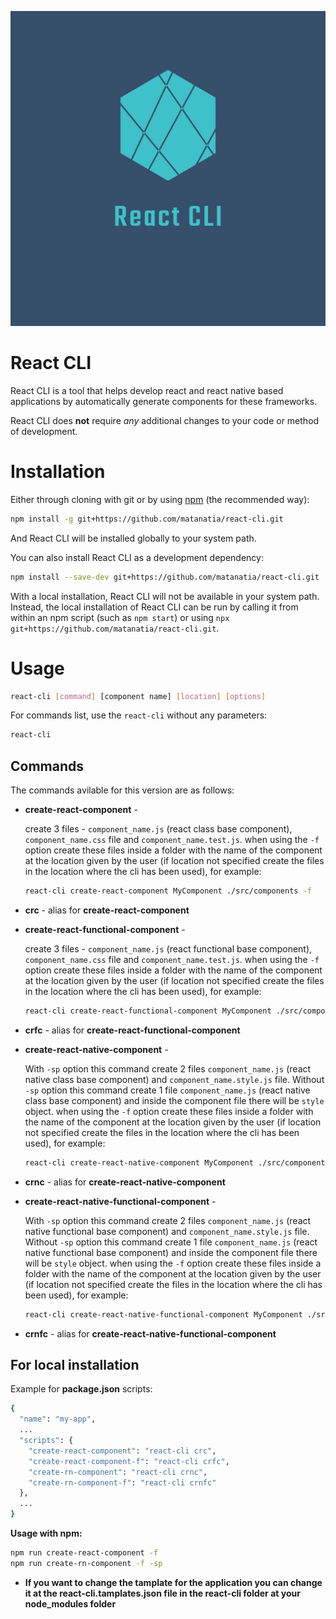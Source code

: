 <p align="center">
  <img src="./assets/logo_v1/logo.png" alt="React CLI Logo">
</p>

# React CLI 

React CLI is a tool that helps develop react and react native based applications by automatically generate components for these frameworks.

React CLI does **not** require *any* additional changes to your code or method of development. 

# Installation

Either through cloning with git or by using [npm](http://npmjs.org) (the recommended way):

```bash
npm install -g git+https://github.com/matanatia/react-cli.git
```

And React CLI will be installed globally to your system path.

You can also install React CLI as a development dependency:

```bash
npm install --save-dev git+https://github.com/matanatia/react-cli.git
```

With a local installation, React CLI will not be available in your system path. Instead, the local installation of React CLI can be run by calling it from within an npm script (such as `npm start`) or using `npx git+https://github.com/matanatia/react-cli.git`.

# Usage 

```bash
react-cli [command] [component name] [location] [options]
```

For commands list, use the `react-cli` without any parameters:

```bash
react-cli 
```

## Commands
The commands avilable for this version are as follows:

 - **create-react-component** - 
 
    create 3 files - `component_name.js` (react class base component), `component_name.css` file and `component_name.test.js`.
    when using the `-f` option create these files inside a folder with the name of the component at the location given by the user 
    (if location not specified create the files in the location where the cli has been used), for example: 

    ```bash
    react-cli create-react-component MyComponent ./src/components -f
    ```

 - **crc** - alias for **create-react-component**

 - **create-react-functional-component** -

    create 3 files - `component_name.js` (react functional base component), `component_name.css` file and `component_name.test.js`.
    when using the `-f` option create these files inside a folder with the name of the component at the location given by the user 
    (if location not specified create the files in the location where the cli has been used), for example: 

    ```bash
    react-cli create-react-functional-component MyComponent ./src/components -f
    ```

 - **crfc** - alias for **create-react-functional-component**

 - **create-react-native-component** -

    With `-sp` option this command create 2 files `component_name.js` (react native class base component) and `component_name.style.js` file.
    Without `-sp` option this command create 1 file `component_name.js` (react native class base component) and inside the component file there will be `style` object.
    when using the `-f` option create these files inside a folder with the name of the component at the location given by the user 
    (if location not specified create the files in the location where the cli has been used), for example: 

    ```bash
    react-cli create-react-native-component MyComponent ./src/components -f -sp
    ```

 - **crnc** - alias for **create-react-native-component**

 - **create-react-native-functional-component** -

    With `-sp` option this command create 2 files `component_name.js` (react native functional base component) and `component_name.style.js` file.
    Without `-sp` option this command create 1 file `component_name.js` (react native functional base component) and inside the component file there will be `style` object.
    when using the `-f` option create these files inside a folder with the name of the component at the location given by the user 
    (if location not specified create the files in the location where the cli has been used), for example: 

    ```bash
    react-cli create-react-native-functional-component MyComponent ./src/components -f -sp
    ```

 - **crnfc** - alias for **create-react-native-functional-component**

## For local installation

Example for **package.json** scripts:

```bash
{
  "name": "my-app",
  ...
  "scripts": {
    "create-react-component": "react-cli crc",
    "create-react-component-f": "react-cli crfc",
    "create-rn-component": "react-cli crnc",
    "create-rn-component-f": "react-cli crnfc"
  },
  ...
}
```

**Usage with npm:**

```bash
npm run create-react-component -f
npm run create-rn-component -f -sp
```

- **If you want to change the tamplate for the application you can change it at the react-cli.tamplates.json file in the react-cli folder at your node_modules folder**

